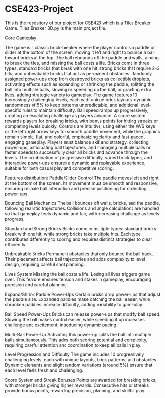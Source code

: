 # CSE423-Project
This is the repository of our project for CSE423 which is a Tiles Breaker Game. Tiles Breaker 3D.py is the main project file.
  

Core Gameplay

The game is a classic brick-breaker where the player controls a paddle or slider at the bottom of the screen, moving it left and right to bounce a ball toward bricks at the top. The ball rebounds off the paddle and walls, aiming to break the tiles, and missing the ball costs a life. Bricks come in three types: standard bricks that break with one hit, strong bricks that require 2–3 hits, and unbreakable bricks that act as permanent obstacles. Randomly assigned power-ups drop from destroyed bricks as collectible droplets, activating effects such as expanding or shrinking the paddle, splitting the ball into multiple balls, slowing or speeding up the ball, or granting extra lives, adding strategic variety to gameplay. The game features 10 increasingly challenging levels, each with unique brick layouts, dynamic randomness of 5% to keep patterns unpredictable, and additional level-specific rules to maintain difficulty. Ball speed ramps up progressively, creating an escalating challenge as players advance. A score system rewards players for breaking bricks, with bonus points for hitting streaks or completing levels quickly. Controls are intuitive, using either the W/S keys or the left/right arrow keys for smooth paddle movement, while the graphics remain simple, flat, and colorful, emphasizing clarity and fast-paced, engaging gameplay. Players must balance skill and strategy, collecting power-ups, anticipating ball trajectories, and managing multiple balls or faster speeds to successfully clear all bricks and advance through the levels. The combination of progressive difficulty, varied brick types, and interactive power-ups ensures a dynamic and replayable experience, suitable for both casual play and competitive scoring.

Features distribution:
Paddle/Slider Control
 The paddle moves left and right at the bottom of the screen. Its movement must be smooth and responsive, ensuring reliable ball interaction and precise positioning for collecting power-ups.


Bouncing Ball Mechanics
 The ball bounces off walls, bricks, and the paddle, following realistic trajectories. Collisions and angle calculations are handled so that gameplay feels dynamic and fair, with increasing challenge as levels progress.


Standard and Strong Bricks
 Bricks come in multiple types: standard bricks break with one hit, while strong bricks take multiple hits. Each type contributes differently to scoring and requires distinct strategies to clear efficiently.


Unbreakable Bricks
 Permanent obstacles that only bounce the ball back. Their placement affects ball trajectories and adds complexity to level design, requiring careful shot planning.


Lives System
 Missing the ball costs a life. Losing all lives triggers game over. This feature ensures tension and stakes in gameplay, encouraging precision and careful planning.


Expand/Shrink Paddle Power-Ups
 Certain bricks drop power-ups that adjust the paddle size. Expanded paddles make catching the ball easier, while shrunken paddles increase difficulty, adding variability to gameplay.


Ball Speed Power-Ups
 Bricks can release power-ups that modify ball speed. Slowing the ball makes control easier, while speeding it up increases challenge and excitement, introducing dynamic pacing.


Multi-Ball Power-Up
 Activating this power-up splits the ball into multiple balls simultaneously. This adds both scoring potential and complexity, requiring careful attention and coordination to keep all balls in play.


Level Progression and Difficulty
 The game includes 10 progressively challenging levels, each with unique layouts, brick patterns, and obstacles. Dynamic elements and slight random variations (around 5%) ensure that each level feels fresh and challenging.


Score System and Streak Bonuses
 Points are awarded for breaking bricks, with stronger bricks giving higher rewards. Consecutive hits or streaks provide bonus points, rewarding precision, planning, and skillful play.

